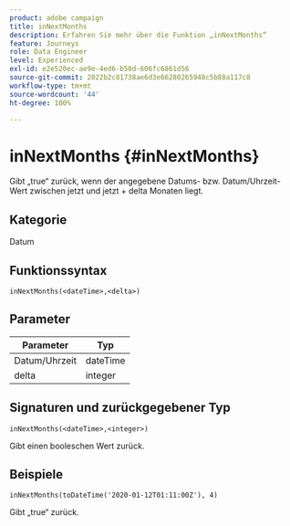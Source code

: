 ```yaml
---
product: adobe campaign
title: inNextMonths
description: Erfahren Sie mehr über die Funktion „inNextMonths“
feature: Journeys
role: Data Engineer
level: Experienced
exl-id: e2e520ec-ae9e-4ed6-b50d-606fc6861d56
source-git-commit: 2022b2c81738ae6d3e66280265948c5b88a117c8
workflow-type: tm+mt
source-wordcount: '44'
ht-degree: 100%

---
```


# inNextMonths {#inNextMonths}

Gibt „true“ zurück, wenn der angegebene Datums- bzw. Datum/Uhrzeit-Wert zwischen jetzt und jetzt + delta Monaten liegt.

## Kategorie

Datum

## Funktionssyntax

`inNextMonths(<dateTime>,<delta>)`

## Parameter

| Parameter | Typ |
|-----------|------------------|
| Datum/Uhrzeit | dateTime |
| delta | integer |

## Signaturen und zurückgegebener Typ

`inNextMonths(<dateTime>,<integer>)`

Gibt einen booleschen Wert zurück.

## Beispiele

`inNextMonths(toDateTime('2020-01-12T01:11:00Z'), 4)`

Gibt „true“ zurück.
